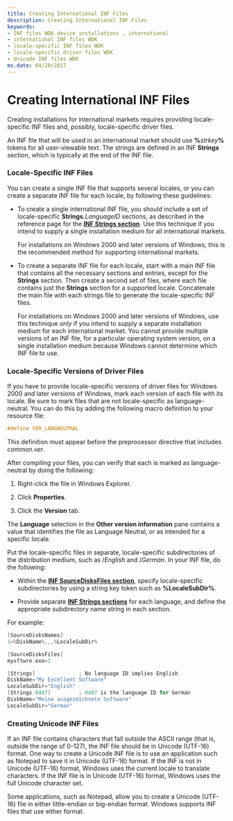 ```yaml
---
title: Creating International INF Files
description: Creating International INF Files
keywords:
- INF files WDK device installations , international
- international INF files WDK
- locale-specific INF files WDK
- locale-specific driver files WDK
- Unicode INF files WDK
ms.date: 04/20/2017
---
```


# Creating International INF Files

Creating installations for international markets requires providing locale-specific INF files and, possibly, locale-specific driver files.

An INF file that will be used in an international market should use **%**<em>strkey</em>**%** tokens for all user-viewable text. The strings are defined in an INF **Strings** section, which is typically at the end of the INF file.

### Locale-Specific INF Files

You can create a single INF file that supports several locales, or you can create a separate INF file for each locale, by following these guidelines:

- To create a single international INF file, you should include a set of locale-specific **Strings.**<em>LanguageID</em> sections, as described in the reference page for the [**INF Strings section**](inf-strings-section.md). Use this technique if you intend to supply a single installation medium for all international markets.

  For installations on Windows 2000 and later versions of Windows, this is the recommended method for supporting international markets.

- To create a separate INF file for each locale, start with a main INF file that contains all the necessary sections and entries, except for the **Strings** section. Then create a second set of files, where each file contains just the **Strings** section for a supported locale. Concatenate the main file with each strings file to generate the locale-specific INF files.

  For installations on Windows 2000 and later versions of Windows, use this technique *only* if you intend to supply a separate installation medium for each international market. You cannot provide multiple versions of an INF file, for a particular operating system version, on a single installation medium because Windows cannot determine which INF file to use.

### Locale-Specific Versions of Driver Files

If you have to provide locale-specific versions of driver files for Windows 2000 and later versions of Windows, mark each version of each file with its locale. Be sure to mark files that are not locale-specific as language-neutral. You can do this by adding the following macro definition to your resource file:

```cpp
#define VER_LANGNEUTRAL
```

This definition must appear before the preprocessor directive that includes *common.ver*.

After compiling your files, you can verify that each is marked as language-neutral by doing the following:

1.  Right-click the file in Windows Explorer.

2.  Click **Properties**.

3.  Click the **Version** tab.

The **Language** selection in the **Other version information** pane contains a value that identifies the file as Language Neutral, or as intended for a specific locale.

Put the locale-specific files in separate, locale-specific subdirectories of the distribution medium, such as /*English* and /*German*. In your INF file, do the following:

-   Within the [**INF SourceDisksFiles section**](inf-sourcedisksfiles-section.md), specify locale-specific subdirectories by using a string key token such as **%LocaleSubDir%**.

-   Provide separate [**INF Strings sections**](inf-strings-section.md) for each language, and define the appropriate subdirectory name string in each section.

For example:

```cpp
[SourceDisksNames]
1=%DiskName%,,,%LocaleSubDir%

[SourceDisksFiles]
mysftwre.exe=1

[Strings]              ; No language ID implies English
DiskName="My Excellent Software"
LocaleSubDir="English"
[Strings.0407]         ; 0407 is the language ID for German
DiskName="Meine ausgezeichnete Software"
LocaleSubDir="German"
```

### Creating Unicode INF Files

If an INF file contains characters that fall outside the ASCII range (that is, outside the range of 0-127), the INF file should be in Unicode (UTF-16) format. One way to create a Unicode INF file is to use an application such as Notepad to save it in Unicode (UTF-16) format. If the INF is not in Unicode (UTF-16) format, Windows uses the current locale to translate characters. If the INF file is in Unicode (UTF-16) format, Windows uses the full Unicode character set.

Some applications, such as Notepad, allow you to create a Unicode (UTF-16) file in either little-endian or big-endian format. Windows supports INF files that use either format.

 

 





